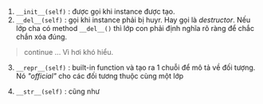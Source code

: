 1. ```__init__(self)```  : được gọi khi instance được tạo.
2. ```__del__(self)``` : gọi khi instance phải bị huyr. Hay gọi là *destructor*. Nếu lớp cha có method ```__del__()``` thì lớp con phải định nghĩa rõ ràng để chắc chắn xóa đúng.
> continue ... Vì hơi khó hiểu.

3. ```__repr__(self)``` : built-in function và tạo ra 1 chuỗi để mô tả về đối tượng. Nó *"official"* cho các đối tương thuộc cùng một lớp

4. ```__str__(self)``` :  cũng như 
<!--stackedit_data:
eyJoaXN0b3J5IjpbMTQzMTcwMzgxMywtOTU0NjY0NjIyXX0=
-->